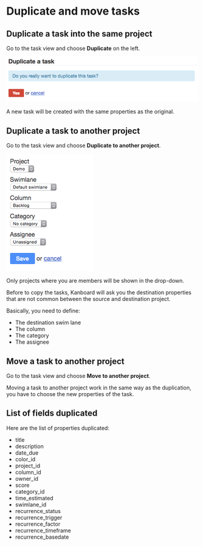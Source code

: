 Duplicate and move tasks
========================

Duplicate a task into the same project
--------------------------------------

Go to the task view and choose **Duplicate** on the left.

![Task Duplication](screenshots/task-duplication.png)

A new task will be created with the same properties as the original.

Duplicate a task to another project
-----------------------------------

Go to the task view and choose **Duplicate to another project**.

![Task Duplication Another Project](screenshots/task-duplication-another-project.png)

Only projects where you are members will be shown in the drop-down.

Before to copy the tasks, Kanboard will ask you the destination properties that are not common between the source and destination project.

Basically, you need to define:

- The destination swim lane
- The column
- The category
- The assignee

Move a task to another project
------------------------------

Go to the task view and choose **Move to another project**.

Moving a task to another project work in the same way as the duplication, you have to choose the new properties of the task.

List of fields duplicated
-------------------------

Here are the list of properties duplicated:

- title
- description
- date_due
- color_id
- project_id
- column_id
- owner_id
- score
- category_id
- time_estimated
- swimlane_id
- recurrence_status
- recurrence_trigger
- recurrence_factor
- recurrence_timeframe
- recurrence_basedate
